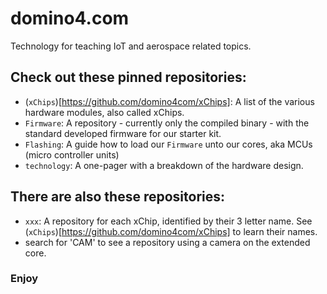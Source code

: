 # domino4.com

Technology for teaching IoT and aerospace related topics.

## Check out these pinned repositories:

- (`xChips`)[https://github.com/domino4com/xChips]: A list of the various hardware modules, also called xChips.
- `Firmware`: A repository - currently only the compiled binary - with the standard developed firmware for our starter kit.
- `Flashing`: A guide how to load our `Firmware` unto our cores, aka MCUs (micro controller units)
- `technology`: A one-pager with a breakdown of the hardware design.

## There are also these repositories:

- `xxx`: A repository for each xChip, identified by their 3 letter name. See (`xChips`)[https://github.com/domino4com/xChips] to learn their names.
- search for 'CAM' to see a repository using a camera on the extended core.

### Enjoy
